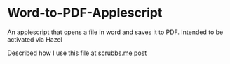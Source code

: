 Word-to-PDF-Applescript
=======================

An applescript that opens a file in word and saves it to PDF. Intended to be activated via Hazel

Described how I use this file at [scrubbs.me post](http://www.scrubbs.me/my-notes-blog/2014/3/1/automatically-convert-word-documents-to-pdf)
